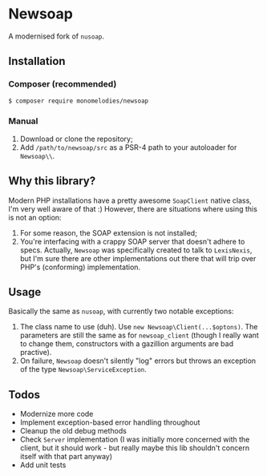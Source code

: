 # Newsoap
A modernised fork of `nusoap`.

## Installation

### Composer (recommended)
```bash
$ composer require monomelodies/newsoap
```

### Manual
1. Download or clone the repository;
2. Add `/path/to/newsoap/src` as a PSR-4 path to your autoloader for `Newsoap\\`.

## Why this library?
Modern PHP installations have a pretty awesome `SoapClient` native class, I'm
very well aware of that :) However, there are situations where using this is not
an option:

1. For some reason, the SOAP extension is not installed;
2. You're interfacing with a crappy SOAP server that doesn't adhere to specs.
   Actually, `Newsoap` was specifically created to talk to `LexisNexis`, but I'm
   sure there are other implementations out there that will trip over PHP's
   (conforming) implementation.

## Usage
Basically the same as `nusoap`, with currently two notable exceptions:

1. The class name to use (duh). Use `new Newsoap\Client(...$optons)`.
   The parameters are still the same as for `newsoap_client` (though I really
   want to change them, constructors with a gazillion arguments are bad
   practive).
2. On failure, `Newsoap` doesn't silently "log" errors but throws an exception
   of the type `Newsoap\ServiceException`.

## Todos
- Modernize more code
- Implement exception-based error handling throughout
- Cleanup the old debug methods
- Check `Server` implementation (I was initially more concerned with the client,
  but it should work - but really maybe this lib shouldn't concern itself with
  that part anyway)
- Add unit tests

